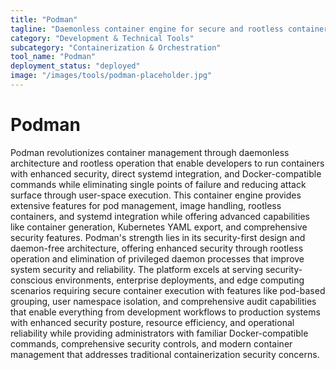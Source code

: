 ```yaml
---
title: "Podman"
tagline: "Daemonless container engine for secure and rootless container management"
category: "Development & Technical Tools"
subcategory: "Containerization & Orchestration"
tool_name: "Podman"
deployment_status: "deployed"
image: "/images/tools/podman-placeholder.jpg"
---
```


# Podman

Podman revolutionizes container management through daemonless architecture and rootless operation that enable developers to run containers with enhanced security, direct systemd integration, and Docker-compatible commands while eliminating single points of failure and reducing attack surface through user-space execution. This container engine provides extensive features for pod management, image handling, rootless containers, and systemd integration while offering advanced capabilities like container generation, Kubernetes YAML export, and comprehensive security features. Podman's strength lies in its security-first design and daemon-free architecture, offering enhanced security through rootless operation and elimination of privileged daemon processes that improve system security and reliability. The platform excels at serving security-conscious environments, enterprise deployments, and edge computing scenarios requiring secure container execution with features like pod-based grouping, user namespace isolation, and comprehensive audit capabilities that enable everything from development workflows to production systems with enhanced security posture, resource efficiency, and operational reliability while providing administrators with familiar Docker-compatible commands, comprehensive security controls, and modern container management that addresses traditional containerization security concerns.